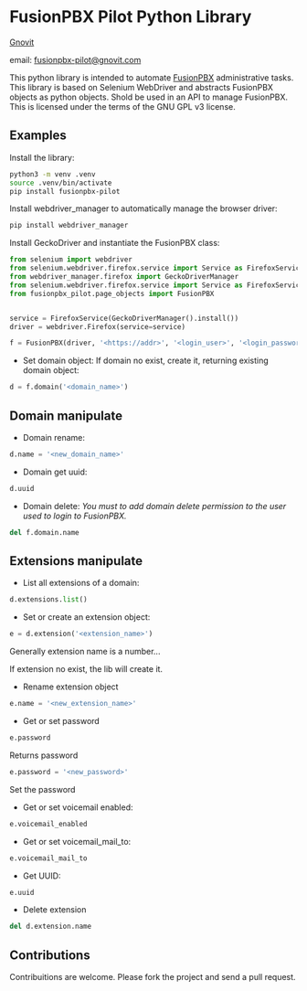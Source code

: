 FusionPBX Pilot Python Library
==============================

[Gnovit](https://www.gnovit.com)

email: <fusionpbx-pilot@gnovit.com>

This python library is intended to automate [FusionPBX](https://www.fusionpbx.com) administrative tasks.
This library is based on Selenium WebDriver and abstracts FusionPBX objects as python objects.
Shold be used in an API to manage FusionPBX.
This is licensed under the terms of the GNU GPL v3 license.

Examples
--------

Install the library:

``` bash
python3 -m venv .venv
source .venv/bin/activate
pip install fusionpbx-pilot
```

Install webdriver_manager to automatically manage the browser driver:

``` bash
pip install webdriver_manager

```

Install GeckoDriver and instantiate the FusionPBX class:

``` python
from selenium import webdriver
from selenium.webdriver.firefox.service import Service as FirefoxService
from webdriver_manager.firefox import GeckoDriverManager
from selenium.webdriver.firefox.service import Service as FirefoxService
from fusionpbx_pilot.page_objects import FusionPBX


service = FirefoxService(GeckoDriverManager().install())
driver = webdriver.Firefox(service=service)

f = FusionPBX(driver, '<https://addr>', '<login_user>', '<login_password>')
```

- Set domain object: If domain no exist, create it, returning existing domain object:

``` python
d = f.domain('<domain_name>')
```

Domain manipulate
--------------------

- Domain rename:

``` python
d.name = '<new_domain_name>'
```

- Domain get uuid:

``` python
d.uuid
```

- Domain delete:
  *You must to add domain delete permission to the user used to login to FusionPBX.*
  
``` python
del f.domain.name
```

Extensions manipulate
--------------------
  
- List all extensions of a domain:

``` python
d.extensions.list()
```

- Set or create an extension object:
  
``` python
e = d.extension('<extension_name>')
```

Generally extension name is a number...

If extension no exist, the lib will create it.

- Rename extension object

``` python
e.name = '<new_extension_name>'
```

- Get or set password

``` python
e.password
```

Returns password

``` python
e.password = '<new_password>'
```

Set the password

- Get or set voicemail enabled:

``` python
e.voicemail_enabled
```

- Get or set voicemail_mail_to:

``` python
e.voicemail_mail_to
```

- Get UUID:

``` python
e.uuid
```

- Delete extension

``` python
del d.extension.name
```

Contributions
-------------

Contribuitions are welcome.
Please fork the project and send a pull request.

